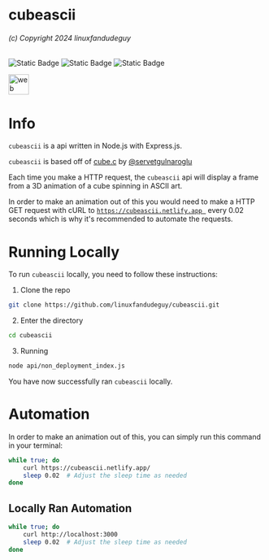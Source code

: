 # cubeascii
###### (c) Copyright 2024 linuxfandudeguy

![Static Badge](https://img.shields.io/badge/certified_node.js_project-green?logo=nodedotjs&logoColor=white) ![Static Badge](https://img.shields.io/badge/certified_netlify_project-blue?logo=netlify&logoColor=white) ![Static Badge](https://img.shields.io/badge/certified_express_project-gray?logo=express&logoColor=white)

<img src="https://skillicons.dev/icons?i=nodejs,express,netlify" alt="web dev" height="40"/>

# Info

`cubeascii` is a api written in Node.js with Express.js.

`cubeascii` is based off of [cube.c](https://github.com/servetgulnaroglu/cube.c/tree/master) by [@servetgulnaroglu](https://github.com/servetgulnaroglu)

Each time you make a HTTP request, the `cubeascii` api will display a frame from a 3D animation of a cube spinning in ASCII art.

In order to make an animation out of this you would need to make a HTTP GET request with cURL to [`https://cubeascii.netlify.app
`](https://cubeascii.netlify.app/) every 0.02 seconds which is why it's recommended to automate the requests.

# Running Locally

To run `cubeascii` locally, you need to follow these instructions:

1. Clone the repo

```bash
git clone https://github.com/linuxfandudeguy/cubeascii.git
```
2. Enter the directory

```bash
cd cubeascii
```
3. Running
```bash
node api/non_deployment_index.js
```

You have now successfully ran `cubeascii` locally.

# Automation

In order to make an animation out of this, you can simply run this command in your terminal:

```bash
while true; do
    curl https://cubeascii.netlify.app/
    sleep 0.02  # Adjust the sleep time as needed
done
```
## Locally Ran Automation

```bash
while true; do
    curl http://localhost:3000
    sleep 0.02  # Adjust the sleep time as needed
done
```
